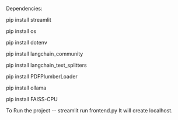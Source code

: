 Dependencies:

pip install streamlit

pip install os

pip install dotenv

pip install langchain_community

pip install langchain_text_splitters

pip install PDFPlumberLoader

pip install ollama

pip install FAISS-CPU

To Run the project
-- streamlit run frontend.py
It will create localhost.
